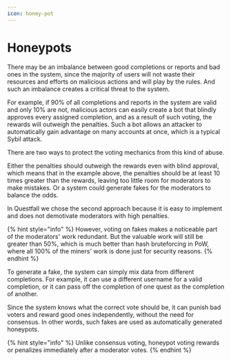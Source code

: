 ```yaml
---
icon: honey-pot
---
```


# Honeypots

There may be an imbalance between good completions or reports and bad ones in the system, since the majority of users will not waste their resources and efforts on malicious actions and will play by the rules. And such an imbalance creates a critical threat to the system.&#x20;

For example, if 90% of all completions and reports in the system are valid and only 10% are not, malicious actors can easily create a bot that blindly approves every assigned completion, and as a result of such voting, the rewards will outweigh the penalties. Such a bot allows an attacker to automatically gain advantage on many accounts at once, which is a typical Sybil attack.&#x20;

There are two ways to protect the voting mechanics from this kind of abuse.&#x20;

Either the penalties should outweigh the rewards even with blind approval, which means that in the example above, the penalties should be at least 10 times greater than the rewards, leaving too little room for moderators to make mistakes. Or a system could generate fakes for the moderators to balance the odds.&#x20;

In Questfall we chose the second approach because it is easy to implement and does not demotivate moderators with high penalties.

{% hint style="info" %}
However, voting on fakes makes a noticeable part of the moderators' work redundant. But the valuable work will still be greater than 50%, which is much better than hash bruteforcing in PoW, where all 100% of the miners' work is done just for security reasons.
{% endhint %}

To generate a fake, the system can simply mix data from different completions. For example, it can use a different username for a valid completion, or it can pass off the completion of one quest as the completion of another.

Since the system knows what the correct vote should be, it can punish bad voters and reward good ones independently, without the need for consensus. In other words, such fakes are used as automatically generated honeypots.

{% hint style="info" %}
Unlike consensus voting, honeypot voting rewards or penalizes immediately after a moderator votes.
{% endhint %}

